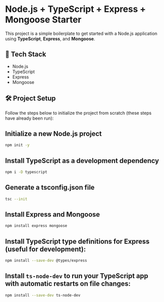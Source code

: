 # Node.js + TypeScript + Express + Mongoose Starter

This project is a simple boilerplate to get started with a Node.js application using **TypeScript**, **Express**, and **Mongoose**.

## 🧰 Tech Stack

- Node.js
- TypeScript
- Express
- Mongoose

## 🛠️ Project Setup

Follow the steps below to initialize the project from scratch (these steps have already been run):

## Initialize a new Node.js project

```bash
npm init -y
```

## Install TypeScript as a development dependency

```bash
npm i -D typescript
```

## Generate a tsconfig.json file

```bash
tsc --init
```

## Install Express and Mongoose

```bash
npm install express mongoose
```

## Install TypeScript type definitions for Express (useful for development):

```bash
npm install --save-dev @types/express
```

## Install `ts-node-dev` to run your TypeScript app with automatic restarts on file changes:

```bash
npm install --save-dev ts-node-dev
```
